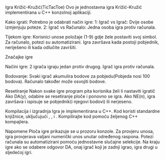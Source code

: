 Igra Križić-Kružić(TicTacToe)
Ovo je jednostavna igra Križić-Kružić implementirana u C++ konzolnoj aplikaciji.

Kako igrati:
Potrebno je odabrati način igre:
1: Igrač vs Igrač: Dvije osobe izmjenjuju poteze.
2: Igrač vs Računalo: Jedna osoba igra protiv računala.

Tijekom igre:
Korisnici unose položaje (1-9) gdje žele postaviti svoj simbol.
Za računalo, potezi su automatizirani.
Igra završava kada postoji pobjednik, neriješeno ili kada odlučite završiti.

Značajke igre

Načini igre:
2 igrača igraju jedan protiv drugog.
Igrač igra protiv računala.

Bodovanje:
Svaki igrač akumulira bodove za pobjedu(Pobjeda nosi 100 bodova).
Računalo također može osvojiti bodove.

Resetiranje
Nakon svake igre program pita korisnika želi li nastaviti igratič
Ako DA(y), odabire se resetiranje ploče i ponovno se igra.
Ako NE(n), igra završava i ispisuje se pobjednik(i njegovi bodovi) ili nerjeseno.

Kompilacija i izgradnja
Igra je implementirana u C++.
Kod koristi standardne knjižnice, uključujući <iostream>, <vector>, <algorithm> i <ctime>.
Kompilirajte kod pomoću željenog C++ kompajlera.

Napomene
Ploča igre prikazuje se u prozoru konzole.
Za provjeru unosa, igra provjerava valjani numerički unos unutar određenog raspona.
Potezi računala su automatizirani pomoću jednostavne slučajne selekcije.
Na kraju igre ako se odabere odgovor DA, onaj igrač koji je zadnji igrao, igra drugi u sljedećoj igri.

